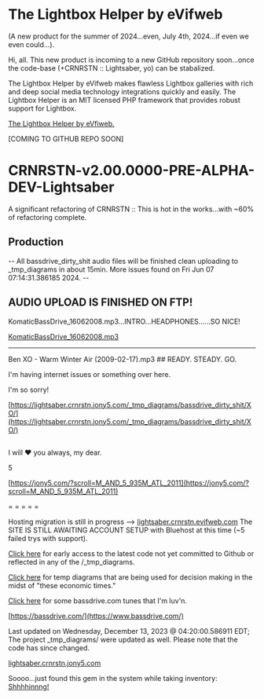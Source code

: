 # The Lightbox Helper by eVifweb 

(A new product for the summer of 2024...even, July 4th, 2024...if even we even could...).

Hi, all.  This new product is incoming to a new GitHub repository soon...once the code-base (+CRNRSTN :: Lightsaber, yo) can be stabalized.

The Lightbox Helper by eVifweb makes flawless Lightbox galleries with rich and deep social media technology integrations quickly and easily. The Lightbox Helper is an MIT licensed PHP framework that provides robust support for Lightbox.

[The Lightbox Helper by eVfiweb.](https://lightbox-helper.evifweb.jony5.com)

[COMING TO GITHUB REPO SOON]
#

# CRNRSTN-v2.00.0000-PRE-ALPHA-DEV-Lightsaber
A significant refactoring of CRNRSTN :: This is hot in the works...with ~60% of refactoring complete.



## Production

-- All bassdrive_dirty_shit audio files will be finished clean uploading to _tmp_diagrams in about 15min. More issues found on Fri Jun 07 07:14:31.386185 2024. --

## AUDIO UPLOAD IS FINISHED ON FTP! 

KomaticBassDrive_16062008.mp3...INTRO...HEADPHONES......SO NICE!

[KomaticBassDrive_16062008.mp3](https://lightsaber.crnrstn.jony5.com/_tmp_diagrams/bassdrive_dirty_shit/KomaticBassDrive_16062008.mp3)

----


Ben XO - Warm Winter Air (2009-02-17).mp3 ## READY. STEADY. GO.

I'm having internet issues or something over here. 


I'm so sorry!

[https://lightsaber.crnrstn.jony5.com/_tmp_diagrams/bassdrive_dirty_shit/XO/](https://lightsaber.crnrstn.jony5.com/_tmp_diagrams/bassdrive_dirty_shit/XO/)

##

I will ❤ you always, my dear. 

5

[https://jony5.com/?scroll=M_AND_5_935M_ATL_2011](https://jony5.com/?scroll=M_AND_5_935M_ATL_2011)

= = = = =

Hosting migration is still in progress --> [lightsaber.crnrstn.evifweb.com](http://lightsaber.crnrstn.evifweb.com/) 
The SITE IS STILL AWAITING ACCOUNT SETUP with Bluehost at this time (~5 failed trys with support). 

[Click here](https://lightsaber.crnrstn.jony5.com/_tmp_diagrams/_latest_code_not_released/) for early access to the latest code not yet committed to Github or reflected in any of the /_tmp_diagrams.

[Click here](https://lightsaber.crnrstn.jony5.com/_tmp_diagrams/) for temp diagrams that are being used for decision making in the midst of "these economic times."

[Click here](https://lightsaber.crnrstn.jony5.com/_tmp_diagrams/bassdrive_dirty_shit/) for some bassdrive.com tunes that I'm luv'n.

[https://bassdrive.com/](https://www.bassdrive.com/)

Last updated on Wednesday, December 13, 2023 @ 04:20:00.586911 EDT; The project _tmp_diagrams/ were updated as well. Please note that the code has since changed.

[lightsaber.crnrstn.jony5.com](http://lightsaber.crnrstn.jony5.com/)


Soooo...just found this gem in the system while taking inventory:
[Shhhhinnng!](https://lightsaber.crnrstn.jony5.com/_crnrstn/ui/js/_lib/frameworks/script.aculo.us/1.9.0/test/functional/sword.mp3)
